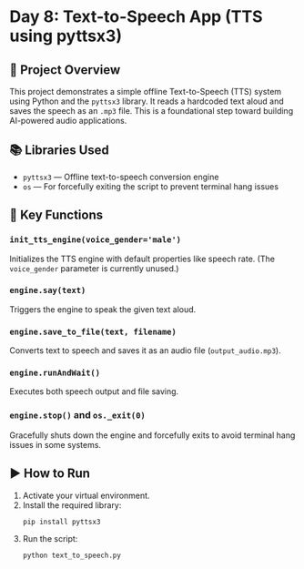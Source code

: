 # Day 8: Text-to-Speech App (TTS using pyttsx3)

## 📌 Project Overview

This project demonstrates a simple offline Text-to-Speech (TTS) system using Python and the `pyttsx3` library. It reads a hardcoded text aloud and saves the speech as an `.mp3` file. This is a foundational step toward building AI-powered audio applications.

## 📚 Libraries Used

- `pyttsx3` — Offline text-to-speech conversion engine
- `os` — For forcefully exiting the script to prevent terminal hang issues

## 🔧 Key Functions

### `init_tts_engine(voice_gender='male')`
Initializes the TTS engine with default properties like speech rate. (The `voice_gender` parameter is currently unused.)

### `engine.say(text)`
Triggers the engine to speak the given text aloud.

### `engine.save_to_file(text, filename)`
Converts text to speech and saves it as an audio file (`output_audio.mp3`).

### `engine.runAndWait()`
Executes both speech output and file saving.

### `engine.stop()` and `os._exit(0)`
Gracefully shuts down the engine and forcefully exits to avoid terminal hang issues in some systems.

## ▶️ How to Run

1. Activate your virtual environment.
2. Install the required library:
   ```bash
   pip install pyttsx3
3. Run the script:
   ```bash
   python text_to_speech.py
